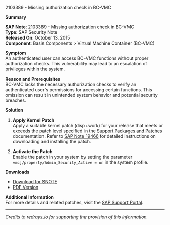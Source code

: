 2103389 - Missing authorization check in BC-VMC

**Summary**

**SAP Note**: 2103389 - Missing authorization check in BC-VMC  
**Type**: SAP Security Note  
**Released On**: October 13, 2015  
**Component**: Basis Components > Virtual Machine Container (BC-VMC)

**Symptom**  
An authenticated user can access BC-VMC functions without proper authorization checks. This vulnerability may lead to an escalation of privileges within the system.

**Reason and Prerequisites**  
BC-VMC lacks the necessary authorization checks to verify an authenticated user's permissions for accessing certain functions. This omission can result in unintended system behavior and potential security breaches.

**Solution**  
1. **Apply Kernel Patch**  
   Apply a suitable kernel patch (disp+work) for your release that meets or exceeds the patch level specified in the [Support Packages and Patches](https://me.sap.com/) documentation. Refer to [SAP Note 19466](https://me.sap.com/notes/19466) for detailed instructions on downloading and installing the patch.

2. **Activate the Patch**  
   Enable the patch in your system by setting the parameter `vmcj/property/Admin_Security_Active = on` in the system profile.

**Downloads**  
- [Download for SNOTE](https://notesdownloads.sap.com/note/0040000017991902017)  
- [PDF Version](https://userapps.support.sap.com/sap/support/sfm/notes/print/0002103389?language=en-US&token=36329F9F541FFF870C254A7B02BFF5D4)

**Additional Information**  
For more details and related patches, visit the [SAP Support Portal](https://me.sap.com/).

---

*Credits to [redrays.io](https://redrays.io) for supporting the provision of this information.*